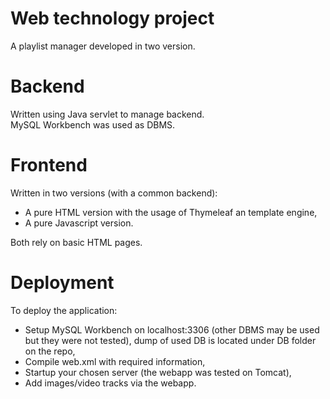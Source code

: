 # Web technology project
A playlist manager developed in two version.

# Backend
Written using Java servlet to manage backend.<br>
MySQL Workbench was used as DBMS.

# Frontend
Written in two versions (with a common backend):
- A pure HTML version with the usage of Thymeleaf an template engine,
- A pure Javascript version.
  
Both rely on basic HTML pages.

# Deployment
To deploy the application:
- Setup MySQL Workbench on localhost:3306 (other DBMS may be used but they were not tested), dump of used DB is located under DB folder on the repo,
- Compile web.xml with required information,
- Startup your chosen server (the webapp was tested on Tomcat),
- Add images/video tracks via the webapp.

